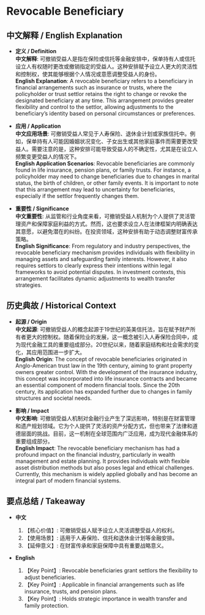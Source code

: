 # Revocable Beneficiary

## 中文解释 / English Explanation

* **定义 / Definition**  
  **中文解释**: 可撤销受益人是指在保险或信托等金融安排中，保单持有人或信托设立人有权随时更改或撤销指定的受益人。这种安排赋予设立人更大的灵活性和控制权，使其能够根据个人情况或意愿调整受益人的身份。  
  **English Explanation**: A revocable beneficiary refers to a beneficiary in financial arrangements such as insurance or trusts, where the policyholder or trust settlor retains the right to change or revoke the designated beneficiary at any time. This arrangement provides greater flexibility and control to the settlor, allowing adjustments to the beneficiary’s identity based on personal circumstances or preferences.

* **应用 / Application**  
  **中文应用场景**: 可撤销受益人常见于人寿保险、退休金计划或家族信托中。例如，保单持有人可能因婚姻状况变化、子女出生或其他家庭事件而需要更改受益人。需要注意的是，这种安排可能导致受益人的不确定性，尤其是在设立人频繁变更受益人的情况下。  
  **English Application Scenarios**: Revocable beneficiaries are commonly found in life insurance, pension plans, or family trusts. For instance, a policyholder may need to change beneficiaries due to changes in marital status, the birth of children, or other family events. It is important to note that this arrangement may lead to uncertainty for beneficiaries, especially if the settlor frequently changes them.

* **重要性 / Significance**  
  **中文重要性**: 从监管和行业角度来看，可撤销受益人机制为个人提供了灵活管理资产和保障家庭利益的方式。然而，这也要求设立人在法律框架内明确表达其意愿，以避免潜在的纠纷。在投资领域，这种安排有助于动态调整财富传承策略。  
  **English Significance**: From regulatory and industry perspectives, the revocable beneficiary mechanism provides individuals with flexibility in managing assets and safeguarding family interests. However, it also requires settlors to clearly express their intentions within legal frameworks to avoid potential disputes. In investment contexts, this arrangement facilitates dynamic adjustments to wealth transfer strategies.

## 历史典故 / Historical Context

* **起源 / Origin**  
  **中文起源**: 可撤销受益人的概念起源于19世纪的英美信托法，旨在赋予财产所有者更大的控制权。随着保险业的发展，这一概念被引入人寿保险合同中，成为现代金融工具的重要组成部分。20世纪以来，随着家庭结构和社会需求的变化，其应用范围进一步扩大。  
  **English Origin**: The concept of revocable beneficiaries originated in Anglo-American trust law in the 19th century, aiming to grant property owners greater control. With the development of the insurance industry, this concept was incorporated into life insurance contracts and became an essential component of modern financial tools. Since the 20th century, its application has expanded further due to changes in family structures and societal needs.

* **影响 / Impact**  
  **中文影响**: 可撤销受益人机制对金融行业产生了深远影响，特别是在财富管理和遗产规划领域。它为个人提供了灵活的资产分配方式，但也带来了法律和道德层面的挑战。目前，这一机制在全球范围内广泛应用，成为现代金融体系的重要组成部分。  
  **English Impact**: The revocable beneficiary mechanism has had a profound impact on the financial industry, particularly in wealth management and estate planning. It provides individuals with flexible asset distribution methods but also poses legal and ethical challenges. Currently, this mechanism is widely applied globally and has become an integral part of modern financial systems.

## 要点总结 / Takeaway

* **中文**  
  1. 【核心价值】:  可撤销受益人赋予设立人灵活调整受益人的权利。
  2. 【使用场景】:  适用于人寿保险、信托和退休金计划等金融安排。
  3. 【延伸意义】:  在财富传承和家庭保障中具有重要战略意义。

* **English**  
  1. 【Key Point】: Revocable beneficiaries grant settlors the flexibility to adjust beneficiaries.
  2. 【Key Point】: Applicable in financial arrangements such as life insurance, trusts, and pension plans.
  3. 【Key Point】: Holds strategic importance in wealth transfer and family protection.